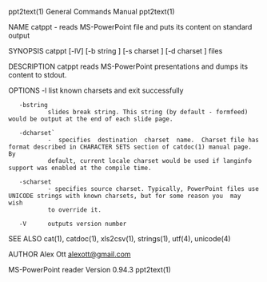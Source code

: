 ppt2text(1)                                                   General Commands Manual                                                  ppt2text(1)

NAME
       catppt - reads MS-PowerPoint file and puts its content on standard output

SYNOPSIS
       catppt [-lV] [-b  string ] [-s  charset ] [-d  charset ] files

DESCRIPTION
       catppt reads MS-PowerPoint presentations and dumps its content to stdout.

OPTIONS
       -l      list known charsets and exit successfully

       -bstring
               slides break string. This string (by default - formfeed) would be output at the end of each slide page.

       -dcharset`
               -  specifies  destination  charset  name.  Charset file has format described in CHARACTER SETS section of catdoc(1) manual page. By
               default, current locale charset would be used if langinfo support was enabled at the compile time.

       -scharset
               - specifies source charset. Typically, PowerPoint files use UNICODE strings with known charsets, but for some reason you  may  wish
               to override it.

       -V      outputs version number

SEE ALSO
       cat(1), catdoc(1), xls2csv(1), strings(1), utf(4), unicode(4)

AUTHOR
       Alex Ott <alexott@gmail.com>

MS-PowerPoint reader                                              Version 0.94.3                                                       ppt2text(1)
